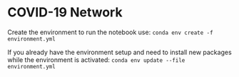 # COVID-19 Network

Create the environment to run the notebook use:
`conda env create -f environment.yml`

If you already have the environment setup and need to install new packages while the environment is activated:
`conda env update --file environment.yml`